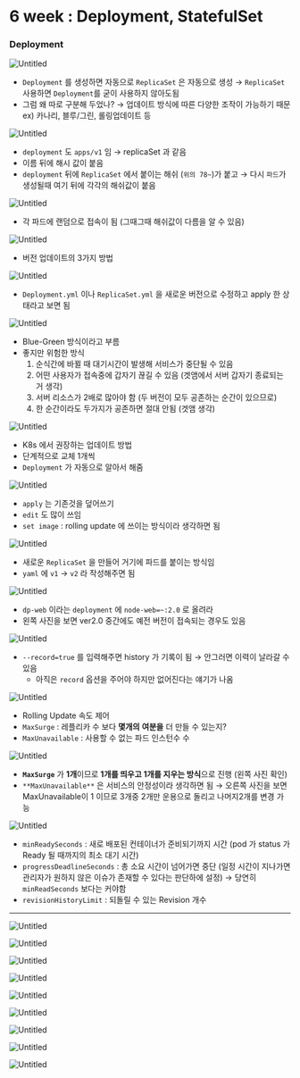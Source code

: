 # 6 week : Deployment, StatefulSet

### Deployment

![Untitled](6%20week%20Dep%20e495f/Untitled.png)

- `Deployment` 를 생성하면 자동으로 `ReplicaSet` 은 자동으로 생성
→ `ReplicaSet` 사용하면 `Deployment`를 굳이 사용하지 않아도됨
- 그럼 왜 따로 구분해 두었나?
→ 업데이트 방식에 따른 다양한 조작이 가능하기 때문
ex) 카나리, 블루/그린, 롤링업데이트 등

![Untitled](6%20week%20Dep%20e495f/Untitled%201.png)

- `deployment` 도 `apps/v1` 임
→ replicaSet 과 같음
- 이름 뒤에 해시 값이 붙음
- `deployment` 뒤에 `ReplicaSet` 에서 붙이는 해쉬 (`위의 78~`)가 붙고
→ 다시 `파드`가 생성될때 여기 뒤에 각각의 해쉬값이 붙음

![Untitled](6%20week%20Dep%20e495f/Untitled%202.png)

- 각 파드에 랜덤으로 접속이 됨 (그때그때 해쉬값이 다름을 알 수 있음)

![Untitled](6%20week%20Dep%20e495f/Untitled%203.png)

- 버전 업데이트의 3가지 방법

![Untitled](6%20week%20Dep%20e495f/Untitled%204.png)

- `Deployment.yml` 이나 `ReplicaSet.yml` 을 새로운 버전으로 수정하고 apply 한 상태라고 보면 됨

![Untitled](6%20week%20Dep%20e495f/Untitled%205.png)

- Blue-Green 방식이라고 부름
- 좋지만 위험한 방식
    1. 순식간에 바뀔 때 대기시간이 발생해 서비스가 중단될 수 있음
    2. 어떤 사용자가 접속중에 갑자기 끊길 수 있음 (겟앰에서 서버 갑자기 종료되는거 생각)
    3. 서버 리소스가 2배로 많아야 함 (두 버전이 모두 공존하는 순간이 있으므로)
    4. 한 순간이라도 두가지가 공존하면 절대 안됨 (겟앰 생각)
    

![Untitled](6%20week%20Dep%20e495f/Untitled%206.png)

- K8s 에서 권장하는 업데이트 방법
- 단계적으로 교체 1개씩
- `Deployment` 가 자동으로 알아서 해줌

![Untitled](6%20week%20Dep%20e495f/Untitled%207.png)

- `apply` 는 기존것을 덮어쓰기
- `edit` 도 많이 쓰임
- `set image` : rolling update 에 쓰이는 방식이라 생각하면 됨

![Untitled](6%20week%20Dep%20e495f/Untitled%208.png)

- 새로운 `ReplicaSet` 을 만들어 거기에 파드를 붙이는 방식임
- `yaml` 에 `v1` → `v2` 라 작성해주면 됨

![Untitled](6%20week%20Dep%20e495f/Untitled%209.png)

- `dp-web` 이라는 `deployment` 에 `node-web=~:2.0` 로 올려라
- 왼쪽 사진을 보면 ver2.0 중간에도 예전 버전이 접속되는 경우도 있음

![Untitled](6%20week%20Dep%20e495f/Untitled%2010.png)

- `--record=true` 를 입력해주면 history 가 기록이 됨
→ 안그러면 이력이 날라갈 수 있음
    - 아직은 `record` 옵션을 주어야 하지만 없어진다는 얘기가 나옴

![Untitled](6%20week%20Dep%20e495f/Untitled%2011.png)

- Rolling Update 속도 제어
- `MaxSurge` : 레플리카 수 보다 **몇개의** **여분을** 더 만들 수 있는지?
- `MaxUnavailable` : 사용할 수 없는 파드 인스턴수 수

![Untitled](6%20week%20Dep%20e495f/Untitled%2012.png)

- **`MaxSurge`** 가 **1개**이므로 **1개를 띄우고 1개를 지우는 방식**으로 진행 (왼쪽 사진 확인)
- `**MaxUnavailable**` 은 서비스의 안정성이라 생각하면 됨 
→ 오른쪽 사진을 보면 MaxUnavailable이 1 이므로 3개중 2개만 운용으로 돌리고 나머지2개를 변경 가능

![Untitled](6%20week%20Dep%20e495f/Untitled%2013.png)

- `minReadySeconds` : 새로 배포된 컨테이너가 준비되기까지 시간 (pod 가 status 가 Ready 될 때까지의 최소 대기 시간)
- `progressDeadlineSeconds` : 총 소요 시간이 넘어가면 중단 (일정 시간이 지나가면 관리자가 원하지 않은 이슈가 존재할 수 있다는 판단하에 설정)
→ 당연히 `minReadSeconds` 보다는 커야함
- `revisionHistoryLimit` : 되돌릴 수 있는 Revision 개수

---

![Untitled](6%20week%20Dep%20e495f/Untitled%2014.png)

![Untitled](6%20week%20Dep%20e495f/Untitled%2015.png)

![Untitled](6%20week%20Dep%20e495f/Untitled%2016.png)

![Untitled](6%20week%20Dep%20e495f/Untitled%2017.png)

![Untitled](6%20week%20Dep%20e495f/Untitled%2018.png)

![Untitled](6%20week%20Dep%20e495f/Untitled%2019.png)

![Untitled](6%20week%20Dep%20e495f/Untitled%2020.png)

![Untitled](6%20week%20Dep%20e495f/Untitled%2021.png)

![Untitled](6%20week%20Dep%20e495f/Untitled%2022.png)
